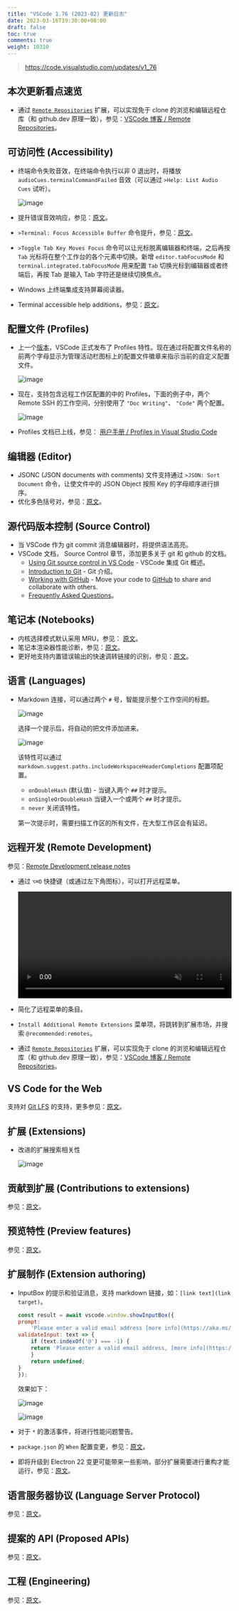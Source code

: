 ```yaml
---
title: "VSCode 1.76 (2023-02) 更新日志"
date: 2023-03-16T19:30:00+08:00
draft: false
toc: true
comments: true
weight: 10310
---
```


> https://code.visualstudio.com/updates/v1_76

## 本次更新看点速览

* 通过 [`Remote Repositories`](https://marketplace.visualstudio.com/items?itemName=ms-vscode.remote-repositories) 扩展，可以实现免于 clone 的浏览和编辑远程仓库（和 github.dev 原理一致），参见：[VSCode 博客 / Remote Repositories](https://code.visualstudio.com/blogs/2021/06/10/remote-repositories)。

## 可访问性 (Accessibility)

* 终端命令失败音效，在终端命令执行以非 0 退出时，将播放 `audioCues.terminalCommandFailed` 音效（可以通过 `>Help: List Audio Cues` 试听）。

    ![image](/image/vscode/list-audio-cues-dropdown.png)

* 提升错误音效响应，参见：[原文](https://code.visualstudio.com/updates/v1_76#_improved-error-audio-cue-responsiveness)。
* `>Terminal: Focus Accessible Buffer` 命令提升，参见：[原文](https://code.visualstudio.com/updates/v1_76#_terminal-accessible-buffer-improvements)。
* `>Toggle Tab Key Moves Focus` 命令可以让光标脱离编辑器和终端，之后再按 `Tab` 光标将在整个工作台的各个元素中切换。新增 `editor.tabFocusMode` 和 `terminal.integrated.tabFocusMode` 用来配置 `Tab` 切换光标到编辑器或者终端后，再按 Tab 是输入 Tab 字符还是继续切换焦点。
* Windows 上终端集成支持屏幕阅读器。
* Terminal accessible help additions，参见：[原文](https://code.visualstudio.com/updates/v1_76#_terminal-accessible-help-additions)。

## 配置文件 (Profiles)

* 上一个[版本](/series/vscode/changelog/v1_75_2023-01/#配置文件-profiles)，VSCode 正式发布了 Profiles 特性。现在通过将配置文件名称的前两个字母显示为管理活动栏图标上的配置文件徽章来指示当前的自定义配置文件。

    ![image](/image/vscode/profile-badge.png)

* 现在，支持包含远程工作区配置的中的 Profiles，下面的例子中，两个 Remote SSH 的工作空间，分别使用了 `"Doc Writing"`、 `"Code"` 两个配置。

    ![image](/image/vscode/remote-profiles.png)

* Profiles 文档已上线，参见： [用户手册 / Profiles in Visual Studio Code](https://code.visualstudio.com/docs/editor/profiles)

## 编辑器 (Editor)

* JSONC (JSON documents with comments) 文件支持通过 `>JSON: Sort Document` 命令，让使文件中的 JSON Object 按照 Key 的字母顺序进行排序。
* 优化多色括号对，参见：[原文](https://code.visualstudio.com/updates/v1_76#_independent-bracket-pairs-for-matching-and-colorization)。

## 源代码版本控制 (Source Control)

* 当 VSCode 作为 git commit 消息编辑器时，将提供语法高亮。
* VSCode 文档， Source Control 章节，添加更多关于 git 和 github 的文档。
    * [Using Git source control in VS Code](https://code.visualstudio.com/docs/sourcecontrol/overview) - VSCode 集成 Git 概述。
    * [Introduction to Git](https://code.visualstudio.com/docs/sourcecontrol/intro-to-git) - Git 介绍。
    * [Working with GitHub](https://code.visualstudio.com/docs/sourcecontrol/github) - Move your code to [GitHub](https://github.com) to share and collaborate with others.
    * [Frequently Asked Questions](https://code.visualstudio.com/docs/sourcecontrol/faq)。

## 笔记本 (Notebooks)

* 内核选择模式默认采用 MRU，参见： [原文](https://code.visualstudio.com/updates/v1_76#_kernel-picker-default-mode-mru)。
* 笔记本渲染器性能诊断，参见：[原文](https://code.visualstudio.com/updates/v1_76#_notebook-renderer-performance-diagnostics)。
* 更好地支持内置错误输出的快速调转链接的识别，参见：[原文](https://code.visualstudio.com/updates/v1_76#_notebook-renderer-performance-diagnostics)。

## 语言 (Languages)

* Markdown 连接，可以通过两个 `#` 号，智能提示整个工作空间的标题。

    ![image](/image/vscode/md-workspace-header-suggestion.png)

    选择一个提示后，将自动的把文件添加进来。

    ![image](/image/vscode/md-workspace-header-suggestion-insert.png)

    该特性可以通过 `markdown.suggest.paths.includeWorkspaceHeaderCompletions` 配置项配置。

    * `onDoubleHash` (默认值) - 当键入两个 `##` 时才提示。
    * `onSingleOrDoubleHash` 当键入一个或两个 `##` 时才提示。
    * `never` 关闭该特性。

    第一次提示时，需要扫描工作区的所有文件，在大型工作区会有延迟。

## 远程开发 (Remote Development)

参见：[Remote Development release notes](https://github.com/microsoft/vscode-docs/blob/main/remote-release-notes/v1_76.md)

* 通过 `⌥⌘O` 快捷键（或通过左下角图标），可以打开远程菜单。

    <video autoplay="" loop="" muted="" playsinline="" controls="" width="100%">
    <source src="/image/vscode/Opening-the-remote-menu-with-the-new-default-keybinding.mp4" type="video/mp4">
    </video>

* 简化了远程菜单的条目。
* `Install Additional Remote Extensions` 菜单项，将跳转到扩展市场，并搜索 `@recommended:remotes`。
* 通过 [`Remote Repositories`](https://marketplace.visualstudio.com/items?itemName=ms-vscode.remote-repositories) 扩展，可以实现免于 clone 的浏览和编辑远程仓库（和 github.dev 原理一致），参见：[VSCode 博客 / Remote Repositories](https://code.visualstudio.com/blogs/2021/06/10/remote-repositories)。

## VS Code for the Web

支持对 [Git LFS](https://git-lfs.com/) 的支持，更多参见：[原文](https://code.visualstudio.com/updates/v1_76#_vs-code-for-the-web)。

## 扩展 (Extensions)

* 改进的扩展搜索相关性

    ![image](/image/vscode/search_before.png)

## 贡献到扩展 (Contributions to extensions)

参见：[原文](https://code.visualstudio.com/updates/v1_76#_contributions-to-extensions)。

## 预览特性 (Preview features)

参见：[原文](https://code.visualstudio.com/updates/v1_76#_preview-features)。

## 扩展制作 (Extension authoring)

* InputBox 的提示和验证消息，支持 markdown 链接，如：`[link text](link target)`。

    ```js
    const result = await vscode.window.showInputBox({
    prompt:
        'Please enter a valid email address [more info](https://aka.ms/vscode-email-validation)',
    validateInput: text => {
        if (text.indexOf('@') === -1) {
        return 'Please enter a valid email address, [more info](https://aka.ms/vscode-email-validation)';
        }
        return undefined;
    }
    });
    ```

    效果如下：

    ![image](/image/vscode/quickpick-prompt-links.png)

    ![image](/image/vscode/quickpick-validation-links.png)

* 对于 `*` 的激活事件，将进行性能问题警告。
* `package.json` 的 `When` 配置变更，参见：[原文](https://code.visualstudio.com/updates/v1_76#_upcoming-changes-in-when-clause-contexts-parsing)。
* 即将升级到 Electron 22 变更可能带来一些影响，部分扩展需要进行重构才能运行，参见：[原文](https://code.visualstudio.com/updates/v1_76#_upcoming-electron-update-may-require-mandatory-changes-to-native-modules)。

## 语言服务器协议 (Language Server Protocol)

参见：[原文](https://code.visualstudio.com/updates/v1_76#_language-server-protocol)。

## 提案的 API (Proposed APIs)

参见：[原文](https://code.visualstudio.com/updates/v1_76#_proposed-apis)。

## 工程 (Engineering)

参见：[原文](https://code.visualstudio.com/updates/v1_76#_engineering)。
